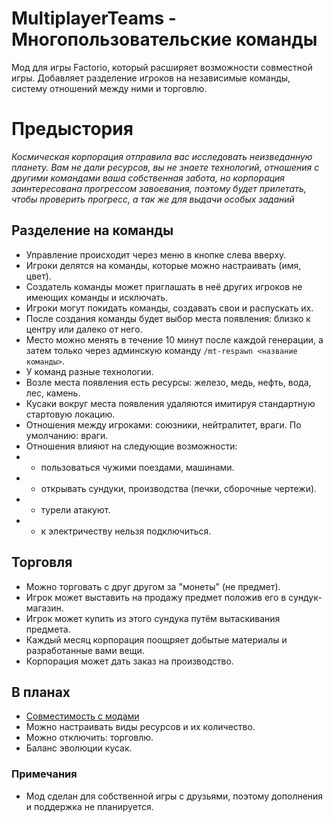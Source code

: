 # MultiplayerTeams - Многопользовательские команды

Мод для игры Factorio, который расширяет возможности совместной игры.
Добавляет разделение игроков на независимые команды, систему отношений между ними и торговлю.

# Предыстория

_Космическая корпорация отправила вас исследовать неизведанную планету. Вам не дали ресурсов, вы не знаете технологий, отношения с другими командами ваша собственная забота, но корпорация заинтересована прогрессом завоевания, поэтому будет прилетать, чтобы проверить прогресс, а так же для выдачи особых заданий_

## Разделение на команды

- Управление происходит через меню в кнопке слева вверху.
- Игроки делятся на команды, которые можно настраивать (имя, цвет).
- Создатель команды может приглашать в неё других игроков не имеющих команды и исключать.
- Игроки могут покидать команды, создавать свои и распускать их.
- После создания команды будет выбор места появления: близко к центру или далеко от него.
- Место можно менять в течение 10 минут после каждой генерации, а затем только через админскую команду `/mt-respawn <название команды>`.
- У команд разные технологии.
- Возле места появления есть ресурсы: железо, медь, нефть, вода, лес, камень.
- Кусаки вокруг места появления удаляются имитируя стандартную стартовую локацию.
- Отношения между игроками: союзники, нейтралитет, враги. По умолчанию: враги.
- Отношения влияют на следующие возможности:
- - пользоваться чужими поездами, машинами.
- - открывать сундуки, производства (печки, сборочные чертежи).
- - турели атакуют.
- - к электричеству нельзя подключиться.

## Торговля

- Можно торговать с друг другом за "монеты" (не предмет).
- Игрок может выставить на продажу предмет положив его в сундук-магазин.
- Игрок может купить из этого сундука путём вытаскивания предмета.
- Каждый месяц корпорация поощряет добытые материалы и разработанные вами вещи.
- Корпорация может дать заказ на производство.

## В планах

- [Совместимость с модами](https://docs.google.com/spreadsheets/d/1AWXs7sfuGtYx-ApeeKdqJi8vllgZWvmVw8iFvYrjDOE/edit?usp=sharing)
- Можно настраивать виды ресурсов и их количество.
- Можно отключить: торговлю.
- Баланс эволюции кусак.

### Примечания

- Мод сделан для собственной игры с друзьями, поэтому дополнения и поддержка не планируется.
